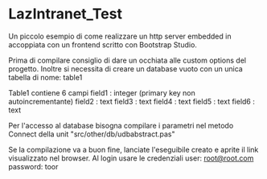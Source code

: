 # LazIntranet_Test
Un piccolo esempio di come realizzare un http server embedded in accoppiata con un frontend scritto con Bootstrap Studio.

Prima di compilare consiglio di dare un occhiata alle custom options del progetto. Inoltre si necessita di creare un database vuoto con un unica tabella di nome: table1

Table1 contiene 6 campi
field1 : integer (primary key non autoincrementante)
field2 : text
field3 : text
field4 : text
field5 : text
field6 : text

Per l'accesso al database bisogna compilare i parametri nel metodo Connect della unit "src/other/db/udbabstract.pas"

Se la compilazione va a buon fine, lanciate l'eseguibile creato e aprite il link visualizzato nel browser.
Al login usare le credenziali
user: root@root.com
password: toor 
